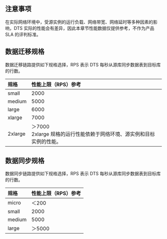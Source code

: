 ## 注意事项
在实际网络环境中，受源实例的运行负载、网络带宽、网络延时等多种因素的影响，DTS 实际的性能会有差异，因此本章节性能数据仅提供参考，不作为产品 SLA 的评判标准。

## 数据迁移规格

数据迁移链路提供如下规格选择，RPS 表示 DTS 每秒从源库同步数据表到目标库的行数。

| 规格    | 性能上限（RPS）参考                                          |
| :------ | :----------------------------------------------------------- |
| small   | 2000                                                         |
| medium  | 5000                                                         |
| large   | 6000                                                         |
| xlarge  | 7000                                                         |
| 2xlarge | ＞7000<br><dx-alert infotype="explain" title="说明">2xlarge 规格的运行性能依赖于网络环境、源实例和目标实例的性能。</dx-alert> |

## 数据同步规格

数据同步链路提供如下规格选择，RPS 表示 DTS 每秒从源库同步数据表到目标库的行数。

| 规格   | 性能上限（RPS）参考 |
| :----- | :------------------ |
| micro  | ＜200               |
| small  | 2000                |
| medium | 5000                |
| large  | ＞5000              |

